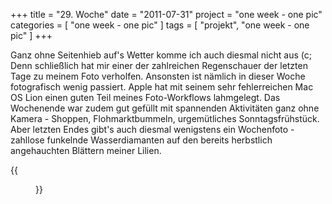 +++
title = "29. Woche"
date = "2011-07-31"
project = "one week - one pic"
categories = [ "one week - one pic" ]
tags = [ "projekt", "one week - one pic" ]
+++

Ganz ohne Seitenhieb auf's Wetter komme ich auch diesmal nicht aus (c; Denn schließlich hat mir einer der zahlreichen Regenschauer der letzten Tage zu meinem Foto verholfen. Ansonsten ist nämlich in dieser Woche fotografisch wenig passiert. Apple hat mit seinem sehr fehlerreichen Mac OS Lion einen guten Teil meines Foto-Workflows lahmgelegt. Das Wochenende war zudem gut gefüllt mit spannenden Aktivitäten ganz ohne Kamera - Shoppen, Flohmarktbummeln, urgemütliches Sonntagsfrühstück. Aber letzten Endes gibt's auch diesmal wenigstens ein Wochenfoto - zahllose funkelnde Wasserdiamanten auf den bereits herbstlich angehauchten Blättern meiner Lilien.

{{<figure src="/images/1week1pic/20110730-090759-009.jpg" title="Wasserdiamanten">}}

